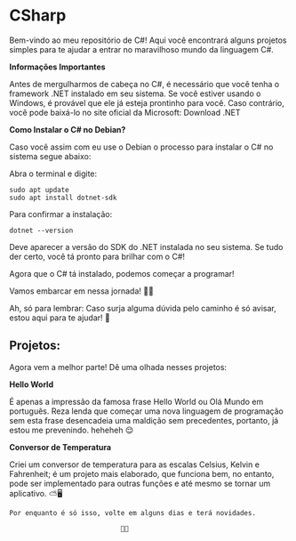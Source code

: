 # CSharp

Bem-vindo ao meu repositório de C#! Aqui você encontrará alguns projetos simples para te ajudar a entrar no maravilhoso mundo da linguagem C#.

**Informações Importantes**

Antes de mergulharmos de cabeça no C#, é necessário que você tenha o framework .NET instalado em seu sistema. Se você estiver usando o Windows, 
é provável que ele já esteja prontinho para você. Caso contrário, você pode baixá-lo no site oficial da Microsoft: Download .NET

**Como Instalar o C# no Debian?**

Caso você assim com eu use o Debian o processo para instalar o C# no sistema segue abaixo:

Abra o terminal e digite:

    sudo apt update
    sudo apt install dotnet-sdk

Para confirmar a instalação:

    dotnet --version

Deve aparecer a versão do SDK do .NET instalada no seu sistema. Se tudo der certo, você tá pronto para brilhar com o C#!

Agora que o C# tá instalado, podemos começar a programar! 

Vamos embarcar em nessa jornada! 🚀✨

Ah, só para lembrar: Caso surja alguma dúvida pelo caminho é só avisar, estou aqui para te ajudar! 🥰 

## Projetos:

Agora vem a melhor parte! Dê uma olhada nesses projetos: 


**Hello World**

É apenas a impressão da famosa frase Hello World ou Olá Mundo em português. Reza lenda que começar uma nova linguagem
de programação sem esta frase desencadeia uma maldição sem precedentes, portanto, já estou me prevenindo. heheheh 😌

**Conversor de Temperatura**

Criei um conversor de temperatura para as escalas Celsius, Kelvin e Fahrenheit; é um projeto mais elaborado, que
funciona bem, no entanto, pode ser implementado para outras funções e até mesmo se tornar um aplicativo. ⛅🖥️

``` Por enquanto é só isso, volte em alguns dias e terá novidades. ``` 
                                
                                🔋🤖
